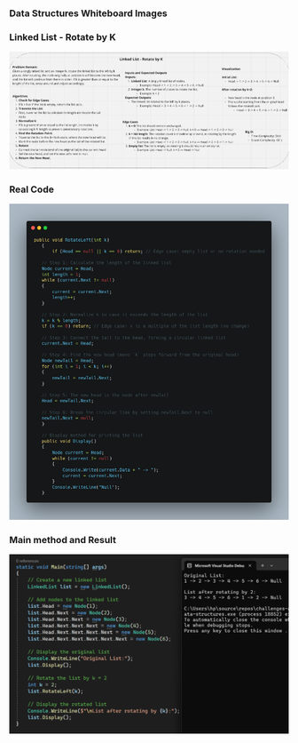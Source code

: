 ### Data Structures Whiteboard Images

### Linked List - Rotate by K
![Remove Duplicates Whiteboard](assets/rotate-wb.png)
### Real Code
![Code](assets/rotate-code.png)
### Main method and Result
![main](assets/rotate-main.png)
